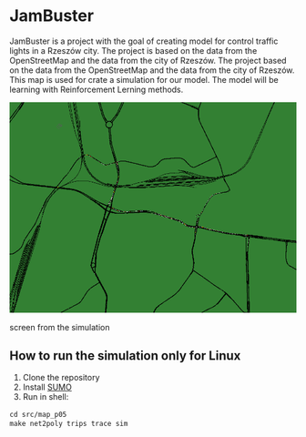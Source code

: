 # JamBuster

JamBuster is a project with the goal of creating model for control traffic lights in a Rzeszów city. The project is
based on the data from the OpenStreetMap and the data from the city of Rzeszów. The project based on the data from the
OpenStreetMap and the data from the city of Rzeszów. This map is used for crate a simulation for our model. The model
will be learning with Reinforcement Lerning methods. 


![img.png](/data/img.png)

screen from the simulation

## How to run the simulation only for Linux
1. Clone the repository
2. Install [SUMO](https://sumo.dlr.de/docs/Installing.html)
3. Run in shell:
```shell
cd src/map_p05
make net2poly trips trace sim

```